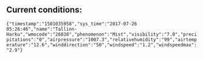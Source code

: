 ## Current conditions: 
 ``` {"timestamp":"1501035958","sys_time":"2017-07-26 05:26:46","name":"Tallinn-Harku","wmocode":"26038","phenomenon":"Mist","visibility":"7.0","precipitations":"0","airpressure":"1007.3","relativehumidity":"99","airtemperature":"12.6","winddirection":"50","windspeed":"1.2","windspeedmax":"2.9"} ```

